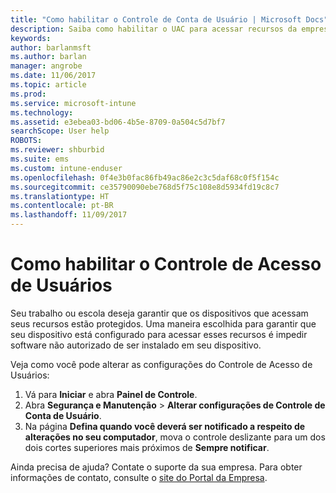 ```yaml
---
title: "Como habilitar o Controle de Conta de Usuário | Microsoft Docs"
description: Saiba como habilitar o UAC para acessar recursos da empresa.
keywords: 
author: barlanmsft
ms.author: barlan
manager: angrobe
ms.date: 11/06/2017
ms.topic: article
ms.prod: 
ms.service: microsoft-intune
ms.technology: 
ms.assetid: e3ebea03-bd06-4b5e-8709-0a504c5d7bf7
searchScope: User help
ROBOTS: 
ms.reviewer: shburbid
ms.suite: ems
ms.custom: intune-enduser
ms.openlocfilehash: 0f4e3b0fac86fb49ac86e2c3c5daf68c0f5f154c
ms.sourcegitcommit: ce35790090ebe768d5f75c108e8d5934fd19c8c7
ms.translationtype: HT
ms.contentlocale: pt-BR
ms.lasthandoff: 11/09/2017
---
```

# <a name="how-to-enable-user-access-control"></a>Como habilitar o Controle de Acesso de Usuários

Seu trabalho ou escola deseja garantir que os dispositivos que acessam seus recursos estão protegidos. Uma maneira escolhida para garantir que seu dispositivo está configurado para acessar esses recursos é impedir software não autorizado de ser instalado em seu dispositivo.

Veja como você pode alterar as configurações do Controle de Acesso de Usuários:

1. Vá para **Iniciar** e abra **Painel de Controle**.
2. Abra **Segurança e Manutenção** > **Alterar configurações de Controle de Conta de Usuário**.
3. Na página **Defina quando você deverá ser notificado a respeito de alterações no seu computador**, mova o controle deslizante para um dos dois cortes superiores mais próximos de **Sempre notificar**.

Ainda precisa de ajuda? Contate o suporte da sua empresa. Para obter informações de contato, consulte o [site do Portal da Empresa](https://portal.manage.microsoft.com).
